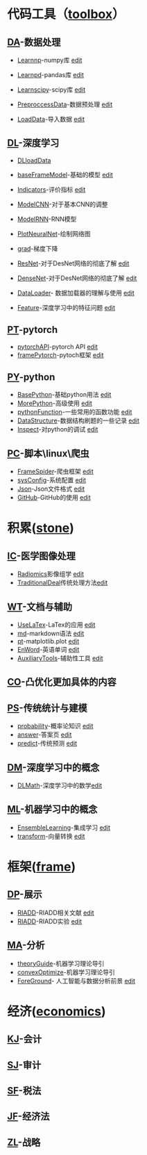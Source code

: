# 代码工具（[toolbox](./toolbox/)）

## [DA](./toolbox/DA)-数据处理

- [Learnnp](https://xtj2020.top/toolbox/DA/Learnnp.html)-numpy库 [edit](./toolbox/DA/Learnnp.md)

- [Learnpd](https://xtj2020.top/toolbox/DA/Learnpd.html)-pandas库 [edit](./toolbox/DA/Learnpd.md)

- [Learnscipy](https://xtj2020.top/toolbox/DA/Learnscipy.html)-scipy库
[edit](./toolbox/DA/Learnscipy.md)
  
- [PreproccessData](https://xtj2020.top/toolbox/DA/PreproccessData.html)-数据预处理 [edit](./toolbox/DA/PreproccessData.md)

- [LoadData](https://xtj2020.top/toolbox/DA/LoadData.html)-导入数据 [edit](./toolbox/DA/LoadData.md)




## [DL](./toolbox/DL)-深度学习

- [DLloadData](https://xtj2020.top/toolbox/DL/baseFrameModel.html)

- [baseFrameModel](https://xtj2020.top/toolbox/DL/baseFrameModel.html)-基础的模型 [edit](./toolbox/DL/baseFrameModel.md)
- [Indicators](https://xtj2020.top/toolbox/DL/indicators.html)-评价指标 [edit](./toolbox/DL/indicators.md)
- [ModelCNN](https://xtj2020.top/toolbox/DL/ModelCNN.html)-对于基本CNN的调整
- [ModelRNN](https://xtj2020.top/toolbox/DL/ModelRNN.html)-RNN模型
- [PlotNeuralNet](https://xtj2020.top/toolbox/DL/PlotNeuralNet.html)-绘制网络图
- [grad](https://xtj2020.top/toolbox/DL/PlotNeuralNet.html)-梯度下降
- [ResNet](https://xtj2020.top/toolbox/DL/ResNet.html)-对于DesNet网络的彻底了解 [edit](./toolbox/DL/ResNet.md)
- [DenseNet](https://xtj2020.top/toolbox/DL/DenseNet.html)-对于DesNet网络的彻底了解 [edit](./toolbox/DL/DenseNet.md)
- [DataLoader](https://xtj2020.top/toolbox/DL/DataLoader.html)- 数据加载器的理解与使用 [edit](./toolbox/DL/DataLoader.md)
- [Feature](https://xtj2020.top/toolbox/DL/Feature.html)-深度学习中的特征问题 [edit](./toolbox/DL/Feature.md)

## [PT](./toolbox/PT)-pytorch

- [pytorchAPI](https://xtj2020.top/toolbox/PT/pytorchAPI.html)-pytorch API [edit](./toolbox/PT/pytorchAPI.md) 
- [framePytorch](https://xtj2020.top/toolbox/PT/framePytorch.html)-pytoch框架 [edit](./toolbox/PT/framePytorch.md)


## [PY](./toolbox/PY)-python

- [BasePython](https://xtj2020.top/toolbox/PY/BasePython.html)-基础python用法 [edit](./toolbox/PY/BasePython.md)
- [MorePython](https://xtj2020.top/toolbox/PY/MorePython.html)-高级使用 [edit](./toolbox/PY/MorePython.md)
- [pythonFunction](https://xtj2020.top/toolbox/PY/functionBook.html)-一些常用的函数功能  [edit](./toolbox/PY/functionBook.md)
- [DataStructure](https://xtj2020.top/toolbox/PY/DataStructure.html)-数据结构刷题的一些记录 [edit](./toolbox/PY/DataStructure.md)
- [Inspect](https://xtj2020.top/toolbox/PY/Inspect.html)-对python的调试 [edit](./toolbox/PY/Inspect.md)
  



## [PC](./toolbox/PC)-脚本\linux\爬虫

- [FrameSpider](https://xtj2020.top/toolbox/PC/FrameSpider.html)-爬虫框架 [edit](./toolbox/PC/FrameSpider.md)
- [sysConfig](https://xtj2020.top/toolbox/PC/sysConfig.html)-系统配置 [edit](./toolbox/PC/sysConfig.md)
- [Json](https://xtj2020.top/toolbox/PC/Json.html)-Json文件格式
 [edit](./toolbox/PC/Json.md)
- [GitHub](https://xtj2020.top/toolbox/PC/GitHub.html)-GitHub的使用 [edit](./toolbox/PC/GitHub.md)





# 积累([stone](./stone/))


## [IC](./stone/IC)-医学图像处理
- [Radiomics](https://xtj2020.top/stone/IC/Radiomics.html)影像组学
 [edit](./stone/IC/Radiomics.md)
- [TraditionalDeal](https://xtj2020.top/stone/IC/TraditionalDeal.html)传统处理方法[edit](./stone/IC/TraditionalDeal.md)

## [WT](./stone/WT)-文档与辅助

- [UseLaTex](https://xtj2020.top/xtj2020.github.io/stone/WT/UseLaTex.html)-LaTex的应用  [edit](./stone/WT/UseLaTex.md)
- [md](https://xtj2020.top/stone/WT/md.html)-markdown语法 [edit](./stone/WT/md.md)
- [pt](https://xtj2020.top/stone/WT/pt.html)-matplotlib.plot [edit](./stone/WT/pt.md)
- [EnWord](https://xtj2020.top/stone/WT/enword.html)-英语单词 [edit](./stone/WT/enword.md)
- [AuxiliaryTools](https://xtj2020.top/stone/WT/AuxiliaryTools.html)-辅助性工具 [edit](./stone/WT/AuxiliaryTools.md)



## [CO](./stone/CO)-凸优化更加具体的内容

## [PS](./stone/PS)-传统统计与建模
- [probability](https://xtj2020.top/stone/PS/probability.html)-概率论知识 [edit](./stone/PS/probability.md)
- [answer](https://xtj2020.top/stone/PS/answer.html)-答案页 [edit](./stone/PS/answer.md)
- [predict](https://xtj2020.top/stone/PS/predict.html)-传统预测 [edit](./stone/PS/predict.md)

## [DM](./stone/DM)-深度学习中的概念
- [DLMath](https://xtj2020.top/stone/DM/DLMath.html)-深度学习中的数学[edit](./stone/DM/DLMath.md)

## [ML](./stone/ML)-机器学习中的概念
- [EnsembleLearning](https://xtj2020.top/stone/ML/EnsembleLearning.html)-集成学习 [edit](./stone/ML/EnsembleLearning.md)
- [transform](https://xtj2020.top/stone/ML/transform.html)-向量转换 [edit](./stone/ML/transform.md)

# 框架([frame](./frame/))

## [DP](./frame/DP/)-展示
- [RIADD](https://xtj2020.top/frame/DP/RIADD_document.html)-RIADD相关文献 [edit](./frame/DP/RIADD_document.md)
- [RIADD](https://xtj2020.top/frame/DP/RIADD_experiment.html)-RIADD实验 [edit](./frame/DP/RIADD_experiment.md)


## [MA](./frame/MA/)-分析
- [theoryGuide](https://xtj2020.top/frame/theoryGuide.html)-机器学习理论导引
- [convexOptimize](https://xtj2020.top/frame/convexOptimize.html)-机器学习理论导引
- [ForeGround](https://xtj2020.top/frame/ForeGround.html)- 人工智能与数据分析前景 [edit](./frame/ForeGround.md)

# 经济([economics](./economics/))

## [KJ](./economics/KJ/)-会计

## [SJ](./economics/SJ/)-审计

## [SF](./economics/SF/)-税法

## [JF](./economics/JF/)-经济法

## [ZL](./economics/ZL/)-战略
